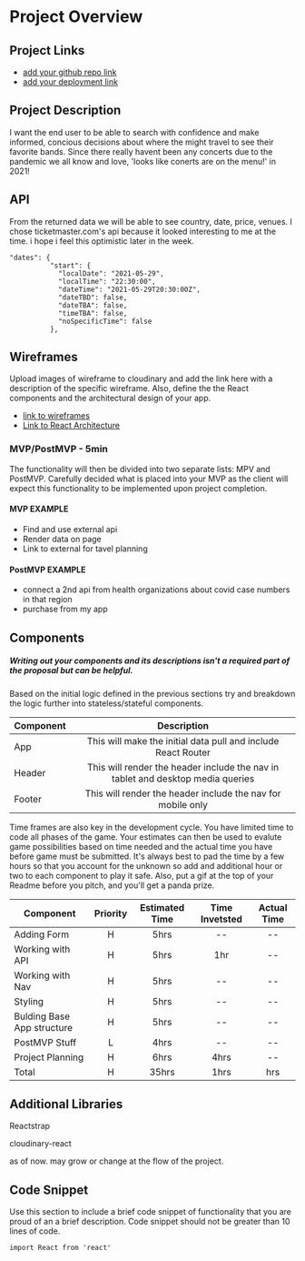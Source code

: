 # Project Overview

## Project Links

- [add your github repo link](https://github.com/freakiestkirk/react-project-2.git)
- [add your deployment link](https://competent-bassi-408bb3.netlify.app/)

## Project Description

I want the end user to be able to search with confidence and make informed, concious decisions about where the might travel to see their favorite bands. Since there really havent been any concerts due to the pandemic we all know and love, 'looks like conerts are on the menu!' in 2021!

## API

From the returned data we will be able to see country, date, price, venues. I chose ticketmaster.com's api because it looked interesting to me at the time. i hope i feel this optimistic later in the week. 


```
"dates": {
          "start": {
            "localDate": "2021-05-29",
            "localTime": "22:30:00",
            "dateTime": "2021-05-29T20:30:00Z",
            "dateTBD": false,
            "dateTBA": false,
            "timeTBA": false,
            "noSpecificTime": false
          },
```


## Wireframes

Upload images of wireframe to cloudinary and add the link here with a description of the specific wireframe. Also, define the the React components and the architectural design of your app.

- [ link to  wireframes](https://www.figma.com/file/VpndDHiNv65YIYEUZQ4wD7/Wireframing-(Copy)?node-id=0%3A102)
- [Link to React Architecture](https://docs.google.com/drawings/d/1maJLHOoEtZfDVVDJ3KDm-dL3FSajQDNr9jLrNOq8llA/edit)



### MVP/PostMVP - 5min

The functionality will then be divided into two separate lists: MPV and PostMVP.  Carefully decided what is placed into your MVP as the client will expect this functionality to be implemented upon project completion.  

#### MVP EXAMPLE
- Find and use external api 
- Render data on page 
- Link to external for tavel planning

#### PostMVP EXAMPLE

- connect a 2nd api from health organizations about covid case numbers in that region
- purchase from my app

## Components
##### Writing out your components and its descriptions isn't a required part of the proposal but can be helpful.

Based on the initial logic defined in the previous sections try and breakdown the logic further into stateless/stateful components. 

| Component | Description | 
| --- | :---: |  
| App | This will make the initial data pull and include React Router| 
| Header | This will render the header include the nav in tablet and desktop media queries| 
| Footer | This will render the header include the nav for mobile only | 


Time frames are also key in the development cycle.  You have limited time to code all phases of the game.  Your estimates can then be used to evalute game possibilities based on time needed and the actual time you have before game must be submitted. It's always best to pad the time by a few hours so that you account for the unknown so add and additional hour or two to each component to play it safe. Also, put a gif at the top of your Readme before you pitch, and you'll get a panda prize.

| Component | Priority | Estimated Time | Time Invetsted | Actual Time |
| --- | :---: |  :---: | :---: | :---: |
| Adding Form | H | 5hrs| -- | -- |
| Working with API | H | 5hrs| 1hr | -- |
| Working with Nav | H | 5hrs| -- | --|
| Styling | H | 5hrs | -- | -- | -- |
| Bulding Base App structure| H | 5hrs | -- | -- |
| PostMVP Stuff| L | 4hrs | -- | -- |
| Project Planning | H | 6hrs | 4hrs | -- |
| Total | H | 35hrs| 1hrs | hrs |

## Additional Libraries
Reactstrap

cloudinary-react

as of now. may grow or change at the flow of the project.

## Code Snippet

Use this section to include a brief code snippet of functionality that you are proud of an a brief description.  Code snippet should not be greater than 10 lines of code. 

```
import React from 'react'
```